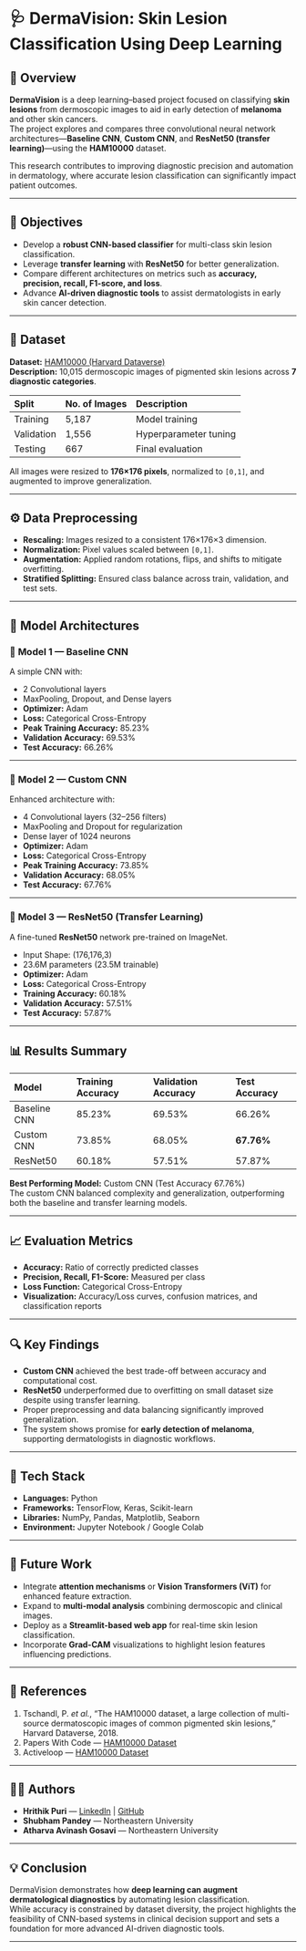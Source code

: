 # 🩺 DermaVision: Skin Lesion Classification Using Deep Learning

## 📘 Overview
**DermaVision** is a deep learning–based project focused on classifying **skin lesions** from dermoscopic images to aid in early detection of **melanoma** and other skin cancers.  
The project explores and compares three convolutional neural network architectures—**Baseline CNN**, **Custom CNN**, and **ResNet50 (transfer learning)**—using the **HAM10000** dataset.

This research contributes to improving diagnostic precision and automation in dermatology, where accurate lesion classification can significantly impact patient outcomes.

---

## 🎯 Objectives
- Develop a **robust CNN-based classifier** for multi-class skin lesion classification.  
- Leverage **transfer learning** with **ResNet50** for better generalization.  
- Compare different architectures on metrics such as **accuracy, precision, recall, F1-score, and loss**.  
- Advance **AI-driven diagnostic tools** to assist dermatologists in early skin cancer detection.

---

## 🧠 Dataset
**Dataset:** [HAM10000 (Harvard Dataverse)](https://dataverse.harvard.edu/dataset.xhtml?persistentId=doi:10.7910/DVN/DBW86T)  
**Description:** 10,015 dermoscopic images of pigmented skin lesions across **7 diagnostic categories**.

| Split | No. of Images | Description |
|:------|:--------------|:-------------|
| Training | 5,187 | Model training |
| Validation | 1,556 | Hyperparameter tuning |
| Testing | 667 | Final evaluation |

All images were resized to **176×176 pixels**, normalized to `[0,1]`, and augmented to improve generalization.

---

## ⚙️ Data Preprocessing
- **Rescaling:** Images resized to a consistent 176×176×3 dimension.  
- **Normalization:** Pixel values scaled between `[0,1]`.  
- **Augmentation:** Applied random rotations, flips, and shifts to mitigate overfitting.  
- **Stratified Splitting:** Ensured class balance across train, validation, and test sets.

---

## 🧩 Model Architectures

### 🧱 **Model 1 — Baseline CNN**
A simple CNN with:
- 2 Convolutional layers
- MaxPooling, Dropout, and Dense layers
- **Optimizer:** Adam  
- **Loss:** Categorical Cross-Entropy  
- **Peak Training Accuracy:** 85.23%  
- **Validation Accuracy:** 69.53%  
- **Test Accuracy:** 66.26%

---

### 🧱 **Model 2 — Custom CNN**
Enhanced architecture with:
- 4 Convolutional layers (32–256 filters)
- MaxPooling and Dropout for regularization
- Dense layer of 1024 neurons  
- **Optimizer:** Adam  
- **Loss:** Categorical Cross-Entropy  
- **Peak Training Accuracy:** 73.85%  
- **Validation Accuracy:** 68.05%  
- **Test Accuracy:** 67.76%

---

### 🧱 **Model 3 — ResNet50 (Transfer Learning)**
A fine-tuned **ResNet50** network pre-trained on ImageNet.
- Input Shape: (176,176,3)
- 23.6M parameters (23.5M trainable)
- **Optimizer:** Adam  
- **Loss:** Categorical Cross-Entropy  
- **Training Accuracy:** 60.18%  
- **Validation Accuracy:** 57.51%  
- **Test Accuracy:** 57.87%

---

## 📊 Results Summary

| Model | Training Accuracy | Validation Accuracy | Test Accuracy |
|:------|:------------------|:--------------------|:--------------|
| Baseline CNN | 85.23% | 69.53% | 66.26% |
| Custom CNN | 73.85% | 68.05% | **67.76%** |
| ResNet50 | 60.18% | 57.51% | 57.87% |

**Best Performing Model:** Custom CNN (Test Accuracy 67.76%)  
The custom CNN balanced complexity and generalization, outperforming both the baseline and transfer learning models.

---

## 📈 Evaluation Metrics
- **Accuracy:** Ratio of correctly predicted classes  
- **Precision, Recall, F1-Score:** Measured per class  
- **Loss Function:** Categorical Cross-Entropy  
- **Visualization:** Accuracy/Loss curves, confusion matrices, and classification reports  

---

## 🔍 Key Findings
- **Custom CNN** achieved the best trade-off between accuracy and computational cost.  
- **ResNet50** underperformed due to overfitting on small dataset size despite using transfer learning.  
- Proper preprocessing and data balancing significantly improved generalization.  
- The system shows promise for **early detection of melanoma**, supporting dermatologists in diagnostic workflows.

---

## 🧰 Tech Stack
- **Languages:** Python  
- **Frameworks:** TensorFlow, Keras, Scikit-learn  
- **Libraries:** NumPy, Pandas, Matplotlib, Seaborn  
- **Environment:** Jupyter Notebook / Google Colab  

---

## 🚀 Future Work
- Integrate **attention mechanisms** or **Vision Transformers (ViT)** for enhanced feature extraction.  
- Expand to **multi-modal analysis** combining dermoscopic and clinical images.  
- Deploy as a **Streamlit-based web app** for real-time skin lesion classification.  
- Incorporate **Grad-CAM** visualizations to highlight lesion features influencing predictions.

---

## 🧾 References
1. Tschandl, P. *et al.*, “The HAM10000 dataset, a large collection of multi-source dermatoscopic images of common pigmented skin lesions,” Harvard Dataverse, 2018.  
2. Papers With Code — [HAM10000 Dataset](https://paperswithcode.com/dataset/ham10000)  
3. Activeloop — [HAM10000 Dataset](https://datasets.activeloop.ai/dataset/ham10000)

---

## 👨‍💻 Authors
- **Hrithik Puri** — [LinkedIn](https://www.linkedin.com/in/puri-hrithik/) | [GitHub](https://github.com/hrik21)  
- **Shubham Pandey** — Northeastern University  
- **Atharva Avinash Gosavi** — Northeastern University  

---

## 💡 Conclusion
DermaVision demonstrates how **deep learning can augment dermatological diagnostics** by automating lesion classification.  
While accuracy is constrained by dataset diversity, the project highlights the feasibility of CNN-based systems in clinical decision support and sets a foundation for more advanced AI-driven diagnostic tools.

---
